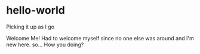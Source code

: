 # hello-world
Picking it up as I go

Welcome Me!
Had to welcome myself since no one else was around and I'm new here. so...
How you doing?
